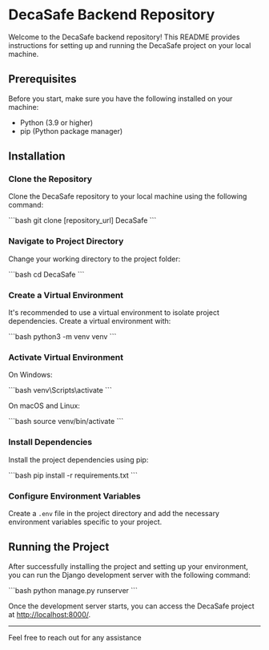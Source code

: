 # DecaSafe Backend Repository

Welcome to the DecaSafe backend repository! This README provides instructions for setting up and running the DecaSafe project on your local machine.

## Prerequisites
Before you start, make sure you have the following installed on your machine:

- Python (3.9 or higher)
- pip (Python package manager)

## Installation

### Clone the Repository
Clone the DecaSafe repository to your local machine using the following command:

\`\`\`bash
git clone [repository_url] DecaSafe
\`\`\`

### Navigate to Project Directory
Change your working directory to the project folder:

\`\`\`bash
cd DecaSafe
\`\`\`

### Create a Virtual Environment
It's recommended to use a virtual environment to isolate project dependencies. Create a virtual environment with:

\`\`\`bash
python3 -m venv venv
\`\`\`

### Activate Virtual Environment
On Windows:

\`\`\`bash
venv\Scripts\activate
\`\`\`

On macOS and Linux:

\`\`\`bash
source venv/bin/activate
\`\`\`

### Install Dependencies
Install the project dependencies using pip:

\`\`\`bash
pip install -r requirements.txt
\`\`\`

### Configure Environment Variables
Create a `.env` file in the project directory and add the necessary environment variables specific to your project.

## Running the Project

After successfully installing the project and setting up your environment, you can run the Django development server with the following command:

\`\`\`bash
python manage.py runserver
\`\`\`

Once the development server starts, you can access the DecaSafe project at [http://localhost:8000/](http://localhost:8000/).

---

Feel free to reach out for any assistance 
